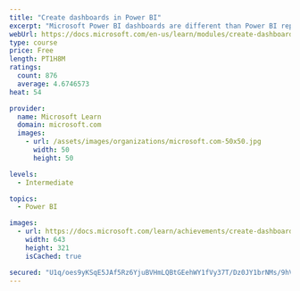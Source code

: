 ```yaml
---
title: "Create dashboards in Power BI"
excerpt: "Microsoft Power BI dashboards are different than Power BI reports. Dashboards allow report consumers to create a single artifact of directed data that is personalized just for them.  Dashboards can be comprised of pinned visuals that are taken from different reports. Where a Power BI report uses data from a single dataset, a Power BI dashboard can contain visuals from different datasets."
webUrl: https://docs.microsoft.com/en-us/learn/modules/create-dashboards-power-bi/
type: course
price: Free
length: PT1H8M
ratings:
  count: 876
  average: 4.6746573
heat: 54

provider:
  name: Microsoft Learn
  domain: microsoft.com
  images:
    - url: /assets/images/organizations/microsoft.com-50x50.jpg
      width: 50
      height: 50

levels:
  - Intermediate

topics:
  - Power BI

images:
  - url: https://docs.microsoft.com/learn/achievements/create-dashboards-power-bi-social.png
    width: 643
    height: 321
    isCached: true

secured: "U1q/oes9yKSqE5JAf5Rz6YjuBVHmLQBtGEehWY1fVy37T/Dz0JY1brNMs/9hVNgLX0FrapXAGlBHsQyqhYCw5VFQzGjyTKZjYar11Z7VeFSJpQBG7Zt1agdBhm3Csb4UrTW6oKCXK+s2gVMm1N0WEH5YfqVEN4qGhyfLWjS0b7iUtaJ+7qD11qxXJINK47Ng9nesZxTHlpScl8D5KPhr/HZ/b3Ze/8BXT7+5pAIGRfqpj8+KYqhppWhcB81tjaEWu/+a7Q3lZe0KRJznayLnz7P0v0F/8FFCPmvNd6gn31zKTlB7Z1cDH5KAClwR8h1bP2texIyWk8PU1oXA8cPwY3tm0ae4idib1xLCUSC/eFsHnx8VhpPH76idDMU6Z6HiwiM/j11HsFKoGSAQLK9bVCbJor0d0Y6/qrHwdNyN790=;RpCJn8fpyY4/iaDmG2qisQ=="
---
```


